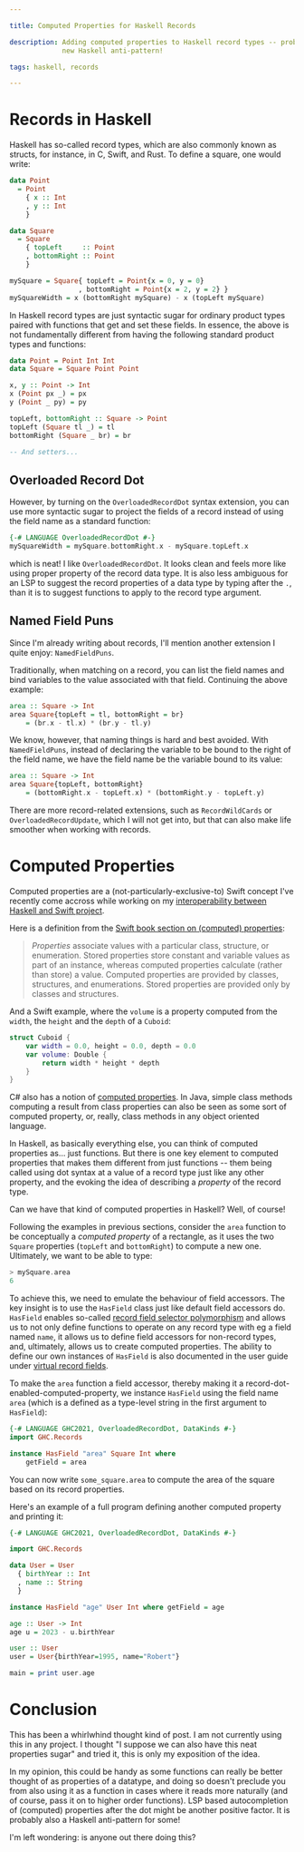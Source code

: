 ```yaml
---

title: Computed Properties for Haskell Records

description: Adding computed properties to Haskell record types -- probably a
             new Haskell anti-pattern!

tags: haskell, records

---
```


# Records in Haskell

Haskell has so-called record types, which are also commonly known as structs,
for instance, in C, Swift, and Rust. To define a square, one would write:
```haskell
data Point
  = Point
    { x :: Int
    , y :: Int
    }

data Square
  = Square
    { topLeft     :: Point
    , bottomRight :: Point
    }

mySquare = Square{ topLeft = Point{x = 0, y = 0}
                 , bottomRight = Point{x = 2, y = 2} }
mySquareWidth = x (bottomRight mySquare) - x (topLeft mySquare)
```
In Haskell record types are just syntactic sugar for ordinary product types
paired with functions that get and set these fields.
In essence, the above is not fundamentally different from having the following
standard product types and functions:
```haskell
data Point = Point Int Int
data Square = Square Point Point

x, y :: Point -> Int
x (Point px _) = px
y (Point _ py) = py

topLeft, bottomRight :: Square -> Point
topLeft (Square tl _) = tl
bottomRight (Square _ br) = br

-- And setters...
```

## Overloaded Record Dot

However, by turning on the `OverloadedRecordDot` syntax extension, you can
use more syntactic sugar to project the fields of a record instead of using the
field name as a standard function:
```haskell
{-# LANGUAGE OverloadedRecordDot #-}
mySquareWidth = mySquare.bottomRight.x - mySquare.topLeft.x
```
which is neat!
I like `OverloadedRecordDot`. It looks clean and feels more like using proper
property of the record data type. It is also less ambiguous for an LSP to
suggest the record properties of a data type by typing after the `.`, than it is
to suggest functions to apply to the record type argument.

## Named Field Puns

Since I'm already writing about records, I'll mention another extension I quite
enjoy: `NamedFieldPuns`.

Traditionally, when matching on a record, you can list the field names and bind
variables to the value associated with that field. Continuing the above example:
```haskell
area :: Square -> Int
area Square{topLeft = tl, bottomRight = br}
    = (br.x - tl.x) * (br.y - tl.y)
```
We know, however, that naming things is hard and best avoided. With
`NamedFieldPuns`, instead of declaring the variable to be bound to the right of
the field name, we have the field name be the variable bound to its value:
```haskell
area :: Square -> Int
area Square{topLeft, bottomRight}
    = (bottomRight.x - topLeft.x) * (bottomRight.y - topLeft.y)
```
There are more record-related extensions, such as `RecordWildCards` or
`OverloadedRecordUpdate`, which I will not get into, but that can also make life
smoother when working with records.


# Computed Properties

Computed properties are a (not-particularly-exclusive-to) Swift concept I've
recently come accross while working on my [interoperability between Haskell and
Swift project](2023-11-10-creating-a-macos-app-with-haskell-and-swift.html).

Here is a definition from the [Swift book section on (computed)
properties](https://docs.swift.org/swift-book/documentation/the-swift-programming-language/properties/):

> *Properties* associate values with a particular class, structure, or
> enumeration. Stored properties store constant and variable values as part of
> an instance, whereas computed properties calculate (rather than store) a
> value. Computed properties are provided by classes, structures, and
> enumerations. Stored properties are provided only by classes and structures.

And a Swift example, where the `volume` is a property computed from the `width`,
the `height` and the `depth` of a `Cuboid`:
```swift
struct Cuboid {
    var width = 0.0, height = 0.0, depth = 0.0
    var volume: Double {
        return width * height * depth
    }
}
```
C# also has a notion of [computed properties](https://learn.microsoft.com/en-us/dotnet/csharp/properties#computed-properties).
In Java, simple class methods computing a result from class properties can also
be seen as some sort of computed property, or, really, class methods in any
object oriented language.

In Haskell, as basically everything else, you can think of computed properties
as... just functions. But there is one key element to computed properties that
makes them different from just functions -- them being called using dot syntax
at a value of a record type just like any other property, and the evoking the
idea of describing a *property* of the record type.

Can we have that kind of computed properties in Haskell? Well, of course!

Following the examples in previous sections, consider the `area` function to be
conceptually a *computed property* of a rectangle, as it uses the two `Square`
properties (`topLeft` and `bottomRight`) to compute a new one. Ultimately, we
want to be able to type:
```haskell
> mySquare.area
6
```
To achieve this, we need to emulate the behaviour of field accessors. The key
insight is to use the `HasField` class just like default field accessors do.
`HasField` enables so-called [record field selector
polymorphism](https://ghc.gitlab.haskell.org/ghc/doc/users_guide/exts/hasfield.html)
and allows us to not only define functions to operate on any record type with eg a
field named `name`, it allows us to define field accessors for non-record types,
and, ultimately, allows us to create computed properties. The ability to
define our own instances of `HasField` is also documented in the user guide
under [virtual record fields](https://ghc.gitlab.haskell.org/ghc/doc/users_guide/exts/hasfield.html#virtual-record-fields).

To make the `area` function a field accessor, thereby making it a
record-dot-enabled-computed-property, we instance `HasField` using the field
name `area` (which is a defined as a type-level string in the first argument to
`HasField`):
```haskell
{-# LANGUAGE GHC2021, OverloadedRecordDot, DataKinds #-}
import GHC.Records

instance HasField "area" Square Int where
    getField = area
```
You can now write `some_square.area` to compute the area of the square based on
its record properties.

Here's an example of a full program defining another computed property and printing it:
```haskell
{-# LANGUAGE GHC2021, OverloadedRecordDot, DataKinds #-}

import GHC.Records

data User = User
  { birthYear :: Int
  , name :: String
  }

instance HasField "age" User Int where getField = age

age :: User -> Int
age u = 2023 - u.birthYear

user :: User
user = User{birthYear=1995, name="Robert"}

main = print user.age
```

# Conclusion

This has been a whirlwhind thought kind of post. I am not currently using this
in any project. I thought "I suppose we can also have this neat properties
sugar" and tried it, this is only my exposition of the idea.

In my opinion, this could be handy as some functions can really be better thought of as
properties of a datatype, and doing so doesn't preclude you from also using it
as a function in cases where it reads more naturally (and of course, pass it on
to higher order functions). LSP based autocompletion of (computed) properties after the dot might be another positive factor.
It is probably also a Haskell anti-pattern for some!

I'm left wondering:
is anyone out there doing this?

